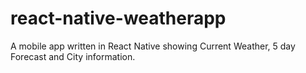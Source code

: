 # react-native-weatherapp

A mobile app written in React Native showing Current Weather, 5 day Forecast and City information.